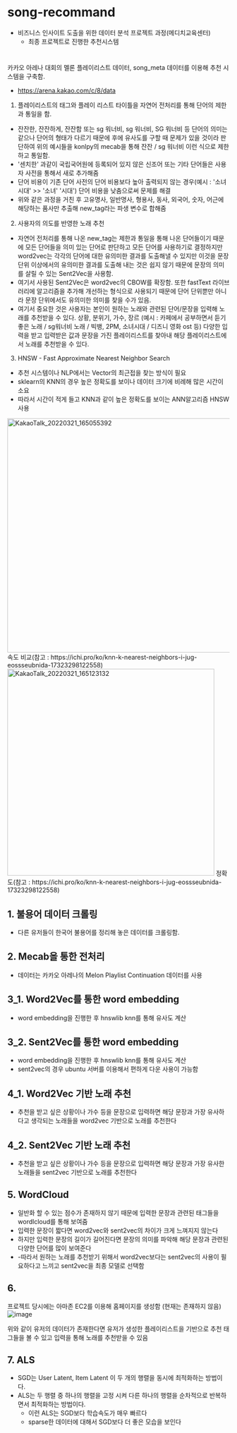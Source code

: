 # song-recommand

* 비즈니스 인사이트 도출을 위한 데이터 분석 프로젝트 과정(메디치교육센터)
  - 최종 프로젝트로 진행한 추천시스템

# 
카카오 아레나 대회의 멜론 플레이리스트 데이터, song_meta 데이터를 이용해 추천 시스템을 구축함.
 - https://arena.kakao.com/c/8/data

1. 플레이리스트의 태그와 플레이 리스트 타이틀을 자연어 전처리를 통해 단어의 제한과 통일을 함.
- 잔잔한, 잔잔하게, 잔잔함 또는 sg 워너비, sg 워너비, SG 워너비 등 단어의 의미는 같으나 단어의 형태가 다르기 때문에 후에 유사도를 구할 때 문제가 있을 것이라 판단하여 위의 예시들을 konlpy의 mecab을 통해 잔잔 / sg 워너비 이런 식으로 제한하고 통일함.
- '센치한' 과같이 국립국어원에 등록되어 있지 않은 신조어 또는 기타 단어들은 사용자 사전을 통해서 새로 추가해줌
- 단어 비용이 기존 단어 사전의 단어 비용보다 높아 출력되지 않는 경우(예시 : '소녀시대' >> '소녀' '시대') 단어 비용을 낮춤으로써 문제를 해결
- 위와 같은 과정을 거친 후 고유명사, 일반명사, 형용사, 동사, 외국어, 숫자, 어근에 해당하는 품사만 추출해 new_tag라는 파생 변수로 합해줌

2. 사용자의 의도를 반영한 노래 추천
- 자연어 전처리를 통해 나온 new_tag는 제한과 통일을 통해 나온 단어들이기 때문에 모든 단어들을 의미 있는 단어로 판단하고 모든 단어를 사용하기로 결정하지만 word2vec는 각각의 단어에 대한 유의미한 결과를 도출해낼 수 있지만 이것을 문장 단위 이상에서의 유의미한 결과를 도출해 내는 것은 쉽지 않기 때문에 문장의 의미를 살릴 수 있는 Sent2Vec을 사용함.
- 여기서 사용된 Sent2Vec은 word2vec의 CBOW를 확장함. 또한 fastText 라이브러리에 알고리즘을 추가해 개선하는 형식으로 사용되기 때문에 단어 단위뿐만 아니라 문장 단위에서도 유의미한 의미를 찾을 수가 있음.
- 여기서 중요한 것은 사용자는 본인이 원하는 노래와 관련된 단어/문장을 입력해 노래를 추천받을 수 있다.
상황, 분위기, 가수, 장르 (예시 : 카페에서 공부하면서 듣기 좋은 노래 / sg워너비 노래 / 빅뱅, 2PM, 소녀시대 / 디즈니 영화 ost 등) 다양한 입력을 받고 입력받은 값과 문장을 가진 플레이리스트를 찾아내 해당 플레이리스트에서 노래를 추천받을 수 있다.

3. HNSW - Fast Approximate Nearest Neighbor Search
- 추천 시스템이나 NLP에서는 Vector의 최근접을 찾는 방식이 필요
- sklearn의 KNN의 경우 높은 정확도를 보이나 데이터 크기에 비례해 많은 시간이 소요
- 따라서 시간이 적게 들고 KNN과 같이 높은 정확도를 보이는 ANN알고리즘 HNSW사용

<img width="531" alt="KakaoTalk_20220321_165055392" src="https://user-images.githubusercontent.com/89580953/159222009-b4777f5c-5876-4644-943e-dec3201c78ec.png">
속도 비교(참고 : https://ichi.pro/ko/knn-k-nearest-neighbors-i-jug-eossseubnida-17323298122558)


<img width="469" alt="KakaoTalk_20220321_165123132" src="https://user-images.githubusercontent.com/89580953/159222204-c1fb15d3-2be6-4e5c-bb7e-cf58d9c14aba.png">
정확도(참고 : https://ichi.pro/ko/knn-k-nearest-neighbors-i-jug-eossseubnida-17323298122558)


## 1. 불용어 데이터 크롤링
  - 다른 유저들이 한국어 불용어를 정리해 놓은 데이터를 크롤링함.

## 2. Mecab을 통한 전처리
  - 데이터는 카카오 아레나의 Melon Playlist Continuation 데이터를 사용

## 3_1. Word2Vec를 통한 word embedding
  - word embedding을 진행한 후 hnswlib knn를 통해 유사도 계산

## 3_2. Sent2Vec를 통한 word embedding
  - word embedding을 진행한 후 hnswlib knn를 통해 유사도 계산
  - sent2vec의 경우 ubuntu 서버를 이용해서 편하게 다운 사용이 가능함

## 4_1. Word2Vec 기반 노래 추천
  - 추천을 받고 싶은 상황이나 가수 등을 문장으로 입력하면 해당 문장과 가장 유사하다고 생각되는 노래들을 word2vec 기반으로 노래를 추천한다

## 4_2. Sent2Vec 기반 노래 추천
  - 추천을 받고 싶은 상황이나 가수 등을 문장으로 입력하면 해당 문장과 가장 유사한 노래들을 sent2vec 기반으로 노래를 추천한다

## 5. WordCloud
 - 일반화 할 수 있는 점수가 존재하지 않기 때문에 입력한 문장과 관련된 태그들을 wordlcloud를 통해 보여줌
 - 입력한 문장이 짧다면 word2vec와 sent2vec의 차이가 크게 느껴지지 않는다 
 - 하지만 입력한 문장의 길이가 길어진다면 문장의 의미를 파악해 해당 문장과 관련된 다양한 단어를 많이 보여준다
 - -따라서 원하는 노래를 추천받기 위해서 word2vec보다는 sent2vec의 사용이 필요하다고 느끼고 sent2vec을 최종 모델로 선택함

## 6. 
프로젝트 당시에는 아마존 EC2를 이용해 홈페이지를 생성함 (현재는 존재하지 않음)
![image](https://user-images.githubusercontent.com/89580953/155469543-bb18256b-2b58-47c8-861b-4e4b41818fa1.png)

위와 같이 유저의 데이터가 존재한다면 유저가 생성한 플레이리스트을 기반으로 추천 태그들을 볼 수 있고 입력을 통해 노래를 추천받을 수 있음

## 7. ALS
- SGD는  User Latent, Item Latent 이 두 개의 행렬을 동시에 최적화하는 방법이다.
- ALS는 두 행렬 중 하나의 행렬을 고정 시켜 다른 하나의 행렬을 순차적으로 반복하면서 최적화하는 방법이다.
	- 이런 ALS는 SGD보다 학습속도가 매우 빠르다
	- sparse한 데이터에 대해서 SGD보다 더 좋은 모습을 보인다
 
